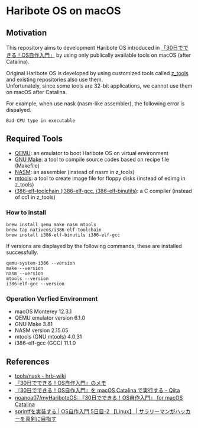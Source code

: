 # Haribote OS on macOS
## Motivation
This repository aims to development Haribote OS introduced in [「30日でできる！OS自作入門」](https://book.mynavi.jp/ec/products/detail/id=22078) by using only publically available tools on macOS (after Catalina).

Original Haribote OS is developed by using customized tools called [z_tools](https://github.com/HariboteOS/z_tools_osx) and existing repositories also use them.  
Unfortunately, since some tools are 32-bit applications, we cannot use them on macOS after Catalina.

For example, when use nask (nasm-like assembler), the following error is dispalyed.
```
Bad CPU type in executable
```


## Required Tools
- [QEMU](https://www.qemu.org/): an emulator to boot Haribote OS on virtual environment
- [GNU Make](https://www.gnu.org/software/make/): a tool to compile source codes based on recipe file (Makefile)
- [NASM](https://www.nasm.us/): an assembler (instead of nasm in z_tools)
- [mtools](https://www.gnu.org/software/mtools/): a tool to create image file for floppy disks (instead of edimg in z_tools)
- [i386-elf-toolchain (i386-elf-gcc, i386-elf-binutils)](https://github.com/nativeos/homebrew-i386-elf-toolchain): a C compiler (instead of cc1 in z_tools)

### How to install
```
brew install qemu make nasm mtools
brew tap nativeos/i386-elf-toolchain
brew install i386-elf-binutils i386-elf-gcc
```

If versions are displayed by the following commands, these are installed successfully.
```
qemu-system-i386 --version
make --version
nasm --version
mtools --version
i386-elf-gcc --version
```

### Operation Verfied Environment
- macOS Monterey 12.3.1
- QEMU emulator version 6.1.0
- GNU Make 3.81
- NASM version 2.15.05
- mtools (GNU mtools) 4.0.31
- i386-elf-gcc (GCC) 11.1.0


## References
- [tools/nask - hrb-wiki](http://hrb.osask.jp/wiki/?tools/nask)
- [『30日でできる！OS自作入門』のメモ](https://vanya.jp.net/os/haribote.html#hrb)
- [『30日でできる！OS自作入門』を macOS Catalina で実行する - Qiita](https://qiita.com/noanoa07/items/8828c37c2e286522c7ee)
- [noanoa07/myHariboteOS: 『30日でできる！OS自作入門』 for macOS Catalina](https://github.com/noanoa07/myHariboteOS)
- [sprintfを実装する | OS自作入門 5日目-2 【Linux】 | サラリーマンがハッカーを真剣に目指す](http://bttb.s1.valueserver.jp/wordpress/blog/2017/12/17/makeos-5-2/)

